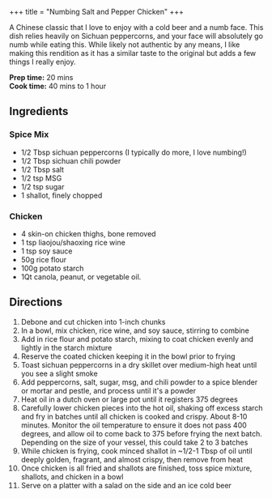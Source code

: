 +++
title = "Numbing Salt and Pepper Chicken"
+++

A Chinese classic that I love to enjoy with a cold beer and a numb face. This dish relies heavily on Sichuan peppercorns, and your face will absolutely go numb while eating this.
While likely not authentic by any means, I like making this rendition as it has a similar taste to the original but adds a few things I really enjoy.

**Prep time:** 20 mins \
**Cook time:** 40 mins to 1 hour

## Ingredients

### Spice Mix
- 1/2 Tbsp sichuan peppercorns (I typically do more, I love numbing!)
- 1/2 Tbsp sichuan chili powder
- 1/2 Tbsp salt
- 1/2 tsp MSG
- 1/2 tsp sugar
- 1 shallot, finely chopped

### Chicken
- 4 skin-on chicken thighs, bone removed
- 1 tsp liaojou/shaoxing rice wine
- 1 tsp soy sauce
- 50g rice flour
- 100g potato starch
- 1Qt canola, peanut, or vegetable oil.

## Directions
1. Debone and cut chicken into 1-inch chunks
2. In a bowl, mix chicken, rice wine, and soy sauce, stirring to combine
3. Add in rice flour and potato starch, mixing to coat chicken evenly and lightly in the starch mixture
4. Reserve the coated chicken keeping it in the bowl prior to frying
5. Toast sichuan peppercorns in a dry skillet over medium-high heat until you see a slight smoke
6. Add peppercorns, salt, sugar, msg, and chili powder to a spice blender or mortar and pestle, and process until it's a powder
7. Heat oil in a dutch oven or large pot until it registers 375 degrees
8. Carefully lower chicken pieces into the hot oil, shaking off excess starch and fry in batches until all chicken is cooked and crispy. About 8-10 minutes. Monitor the oil temperature to ensure it does not pass 400 degrees, and allow oil to come back to 375 before frying the next batch. Depending on the size of your vessel, this could take 2 to 3 batches
9. While chicken is frying, cook minced shallot in ~1/2-1 Tbsp of oil until deeply golden, fragrant, and almost crispy, then remove from heat
10. Once chicken is all fried and shallots are finished, toss spice mixture, shallots, and chicken in a bowl
11. Serve on a platter with a salad on the side and an ice cold beer